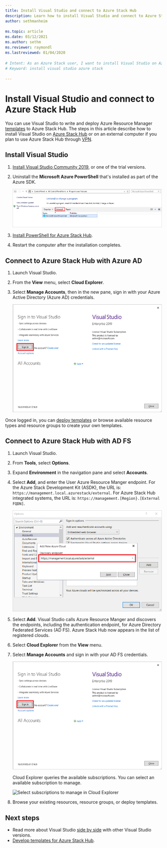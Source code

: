```yaml
---
title: Install Visual Studio and connect to Azure Stack Hub 
description: Learn how to install Visual Studio and connect to Azure Stack Hub.
author: sethmanheim

ms.topic: article
ms.date: 03/12/2021
ms.author: sethm
ms.reviewer: raymondl
ms.lastreviewed: 01/04/2020

# Intent: As an Azure Stack user, I want to install Visual Studio on Azure stack so I can write and deploy Azure Resource Manager templates.
# Keyword: install visual studio azure stack

---
```



# Install Visual Studio and connect to Azure Stack Hub

You can use Visual Studio to write and deploy Azure Resource Manager [templates](azure-stack-arm-templates.md) to Azure Stack Hub. The steps in this article describe how to install Visual Studio on [Azure Stack Hub](../asdk/asdk-connect.md#connect-to-azure-stack-using-rdp) or on an external computer if you plan to use Azure Stack Hub through [VPN](../asdk/asdk-connect.md#connect-to-azure-stack-using-vpn).

## Install Visual Studio

1. [Install Visual Studio Community 2019](https://visualstudio.microsoft.com/), or one of the trial versions.  

2. Uninstall the **Microsoft Azure PowerShell** that's installed as part of the Azure SDK.

    ![Screenshot of WebPI install steps](./media/azure-stack-install-visual-studio/uninstall-powershell.png)

3. [Install PowerShell for Azure Stack Hub](../operator/powershell-install-az-module.md).

4. Restart the computer after the installation completes.

## Connect to Azure Stack Hub with Azure AD

1. Launch Visual Studio.

2. From the **View** menu, select **Cloud Explorer**.

3. Select **Manage Accounts**, then in the new pane, sign in with your Azure Active Directory (Azure AD) credentials.  

    ![Screenshot thas shows Cloud Explorer once logged in and connected to Azure Stack Hub](./media/azure-stack-install-visual-studio/sign-in-visual-studio.png)

Once logged in, you can [deploy templates](azure-stack-deploy-template-visual-studio.md) or browse available resource types and resource groups to create your own templates.  

## Connect to Azure Stack Hub with AD FS

1. Launch Visual Studio.

2. From **Tools**, select **Options**.

3. Expand **Environment** in the navigation pane and select **Accounts**.

4. Select **Add**, and enter the User Azure Resource Manger endpoint. For the Azure Stack Development Kit (ASDK), the URL is: `https://management.local.azurestack/external`.  For Azure Stack Hub integrated systems, the URL is: `https://management.[Region}.[External FQDN]`.

    ![Add new Azure Cloud discovery endpoint](./media/azure-stack-install-visual-studio/add-cloud.png)

5. Select **Add**. Visual Studio calls Azure Resource Manger and discovers the endpoints, including the authentication endpoint, for Azure Directory Federated Services (AD FS). Azure Stack Hub now appears in the list of registered clouds.

6. Select **Cloud Explorer** from the **View** menu.

7. Select **Manage Accounts** and sign in with your AD FS credentials.  

    ![Sign in to Visual Studio in Cloud Explorer](./media/azure-stack-install-visual-studio/sign-in-visual-studio.png)

    Cloud Explorer queries the available subscriptions. You can select an available subscription to manage.

    ![Select subscriptions to manage in Cloud Explorer](./media/azure-stack-install-visual-studio/image8.png)

8. Browse your existing resources, resource groups, or deploy templates.

## Next steps

- Read more about Visual Studio [side by side](/visualstudio/install/install-visual-studio-versions-side-by-side) with other Visual Studio versions.
- [Develop templates for Azure Stack Hub](azure-stack-develop-templates.md).
